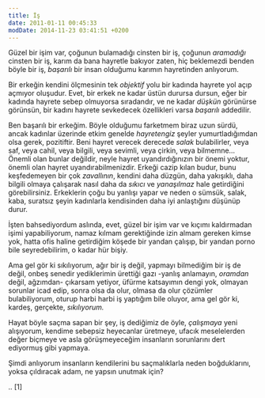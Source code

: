 ```yaml
---
title: İş 
date: 2011-01-11 00:45:33
modDate: 2014-11-23 03:41:51 +0200
---
```


Güzel bir işim var, çoğunun bulamadığı cinsten bir iş, çoğunun
*aramadığı* cinsten bir iş, karım da bana hayretle bakıyor zaten, hiç
beklemezdi benden böyle bir iş, *başarılı* bir insan olduğumu karımın
hayretinden anlıyorum.

Bir erkeğin kendini ölçmesinin tek *objektif* yolu bir kadında hayrete
yol açıp açmıyor oluşudur. Evet, bir erkek ne kadar üstün durursa
dursun, eğer bir kadında hayrete sebep olmuyorsa sıradandır, ve ne kadar
*düşkün* görünürse görünsün, bir kadını hayrete sevkedecek özellikleri
varsa *başarılı* addedilir.

Ben başarılı bir erkeğim. Böyle olduğumu farketmem biraz uzun sürdü,
ancak kadınlar üzerinde etkim genelde *hayretengiz* şeyler
yumurtladığımdan olsa gerek, pozitiftir. Beni hayret verecek derecede
*salak* bulabilirler, veya saf, veya cahil, veya bilgili, veya sevimli,
veya çirkin, veya bilmemne… Önemli olan bunlar değildir, neyle hayret
uyandırdığınızın bir önemi yoktur, önemli olan hayret
uyandırabilmenizdir. Erkeği cazip kılan budur, bunu keşfedemeyen bir çok
*zavallının*, kendini daha düzgün, daha yakışıklı, daha bilgili olmaya
çalışarak nasıl daha da *sıkıcı* ve *yanaşılmaz* hale getirdiğini
görebilirsiniz. Erkeklerin çoğu bu yanlışı yapar ve neden o sümsük,
salak, kaba, suratsız şeyin kadınlarla kendisinden daha iyi anlaştığını
düşünüp durur.

İşten bahsediyordum aslında, evet, güzel bir işim var ve kıçımı
kaldırmadan işimi yapabiliyorum, namaz kılmam gerektiğinde izin almam
gereken kimse yok, hatta ofis haline getirdiğim köşede bir yandan
çalışıp, bir yandan porno bile seyredebilirim, o kadar hür bişiy.

Ama gel gör ki sıkılıyorum, ağır bir iş değil, yapmayı bilmediğim bir iş
de değil, onbeş senedir yediklerimin ürettiği gazı -yanlış anlamayın,
*oramdan* değil, ağzımdan- çıkarsam yetiyor, üfürme katsayımın dengi
yok, olmayan sorunlar icad edip, sonra olsa da olur, olmasa da olur
çözümler bulabiliyorum, oturup harbi harbi iş yaptığım bile oluyor, ama
gel gör ki, kardeş, gerçekte, *sıkılıyorum.*

Hayat böyle saçma sapan bir şey, iş dediğimiz de öyle, *çalışmaya* yeni
alışıyorum, kendime sebepsiz heyecanlar üretmeye, ufacık meselelerden
değer biçmeye ve asla görüşmeyeceğim insanların sorunlarını dert
ediyormuş gibi yapmaya.

Şimdi anlıyorum insanların kendilerini bu saçmalıklarla neden
boğduklarını, yoksa çıldıracak adam, ne yapsın unutmak için?

.. [1]
